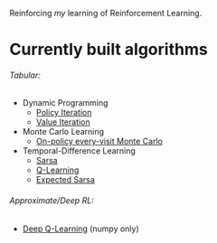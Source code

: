 Reinforcing *my* learning of Reinforcement Learning.

# Currently built algorithms

###### Tabular:
* Dynamic Programming
    - [Policy Iteration](https://github.com/abpalmarini/RL-Algorithms/blob/master/dynamic_programming/dynamic_programming_gridworld.ipynb)
    - [Value Iteration](https://github.com/abpalmarini/RL-Algorithms/blob/master/dynamic_programming/dynamic_programming_gridworld.ipynb)
* Monte Carlo Learning
    - [On-policy every-visit Monte Carlo](https://github.com/abpalmarini/RL-Algorithms/blob/master/monte_carlo/on_policy_monte_carlo.ipynb)
* Temporal-Difference Learning
    - [Sarsa](https://github.com/abpalmarini/RL-Algorithms/blob/master/temporal_difference/temporal_difference_methods.ipynb)
    - [Q-Learning](https://github.com/abpalmarini/RL-Algorithms/blob/master/temporal_difference/temporal_difference_methods.ipynb)
    - [Expected Sarsa](https://github.com/abpalmarini/RL-Algorithms/blob/master/temporal_difference/temporal_difference_methods.ipynb)
###### Approximate/Deep RL:
* [Deep Q-Learning](https://github.com/abpalmarini/RL-Algorithms/blob/master/deep_q_learning/dqn_cartpole.ipynb)  (numpy only)
